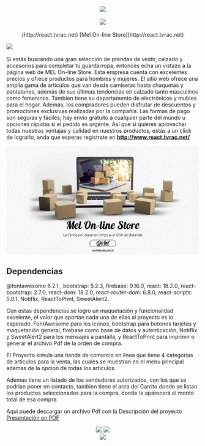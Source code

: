 <div align="center">
 <p align="center">
  <img src="https://readme-typing-svg.demolab.com/?lines=Proyecto+Final+Curso+Reactjs;Carrera+Full+Stack+CODERHOUSE!&font=Fira%20Code&center=true&width=380&height=50&duration=4000&pause=1000">
</p>
  <p align="center">
    <img src="https://readme-typing-svg.demolab.com/?lines=Mel+On+Line+Store!&font=Fira%20Code&center=true&width=380&height=50&duration=4000&pause=1000">
   </p>
   (http://react.tvrac.net)
   
  
   <a href="http://www.react.tvrac.net" alt="pagina web" title="Mel On-Line Store">
  </a>
[Mel On-line Store](http://react.tvrac.net)
 </div>

![](https://github.com/RonnieAlvarez/React-appcurso/blob/main/src/md_Images/Presentación2.gif)

Si estás buscando una gran selección de prendas de vestir, calzado y accesorios para completar tu guardarropa, entonces echa un vistazo a la página web de MEL On-line Store. Esta empresa cuenta con excelentes precios y ofrece productos para hombres y mujeres. El sitio web ofrece una amplia gama de artículos que van desde camisetas hasta chaquetas y pantalones, además de sus últimas tendencias en calzado tanto masculinos como femeninos. Tambien tiene su departamento de electrónicos y mubles para el hogar. Además, los compradores pueden disfrutar de descuentos y promociones exclusivas realizadas por la compañía. Las formas de pago son seguras y fáciles; hay envío gratuito a cualquier parte del mundo u opciones rápidas si el pedido es urgente. Así que si quieres aprovechar todas nuestras ventajas y calidad en nuestros productos, estás a un click de lograrlo, anda que esperas registrate en  **http://www.react.tvrac.net/**

![](https://github.com/RonnieAlvarez/React-appcurso/blob/main/src/md_Images/descripcion.gif)

## <H2>Dependencias</h2>

@fontawesome 6.2.1 , bootstrap: 5.2.3,  firebase: 9.16.0,  react: 18.2.0,  react-bootstrap: 2.7.0,
react-dom: 18.2.0,  react-router-dom: 6.8.0,  react-scripts: 5.0.1, Notiflix, ReactToPrint, SweetAlert2.

Con estas dependencias se logro un maquetación y funcionalidad excelente, el valor que aportan cada una de ellas al proyecto es lo esperado.
FontAwesome para los iconos, bootstrap para botones tarjetas y maquetación general, firebase como base de datos y autenticación, Notiflix y SweetAlert2 para los mensajes a pantalla, y ReactToPrint para imprimir o generar el archivo Pdf de la orden de compra.

El Proyecto simula una tienda de comercio en linea que tiene 4 categorias de articulos para la venta, las cuales se muestran en el menu principal ademas de la opcion de todas los articulos.

Ademas tiene un listado de los vendedores autorizados, con los que se podrian poner en contacto, tambien tiene el area del Carrito donde se listan los productos seleccionados para la compra, donde le aparecerá el  monto total de esa compra.

Aqui puede descargar un archivo Pdf con la Descripción del proyecto
[Presentación en PDF](https://github.com/RonnieAlvarez/React-appcurso/blob/main/src/md_Images/Presentacion.pdf)


<div align="center">
  <a href = "mailto:ronnie.alvarezc@gmail.com"><img src="https://img.shields.io/badge/Gmail-D14836?style=for-the-badge&logo=gmail&logoColor=white" target="_blank"></a>
  <a href="https://www.linkedin.com/in/ronniealvarezc506" target="_blank"><img src="https://img.shields.io/badge/-LinkedIn-%230077B5?style=for-the-badge&logo=linkedin&logoColor=white" target="_blank"></a> 
</div>

<div align="center">
 <img src="http://www.react.tvrac.net/static/media/logo-mel.f8c8f1afd89e18736b4adcd20a0d7ca7.svg"></a> 
</div>
